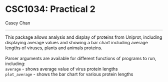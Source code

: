 CSC1034: Practical 2
====================
Casey Chan
____
This package allows analysis and display of proteins from Uniprot, including displaying average values and showing a bar chart including average lengths of viruses, plants and animals proteins.\
\
Parser arguments are available for different functions of programs to run, including:\
`average` - shows average value of virus protein lengths\
`plot_average` - shows the bar chart for various protein lengths
